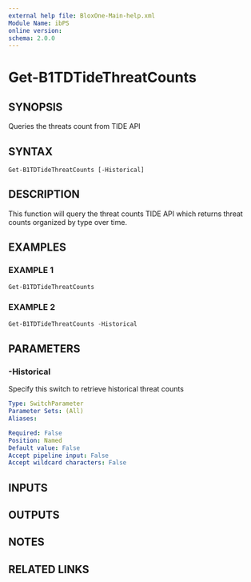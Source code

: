 ```yaml
---
external help file: BloxOne-Main-help.xml
Module Name: ibPS
online version:
schema: 2.0.0
---
```


# Get-B1TDTideThreatCounts

## SYNOPSIS
Queries the threats count from TIDE API

## SYNTAX

```
Get-B1TDTideThreatCounts [-Historical]
```

## DESCRIPTION
This function will query the threat counts TIDE API which returns threat counts organized by type over time.

## EXAMPLES

### EXAMPLE 1
```powershell
Get-B1TDTideThreatCounts
```

### EXAMPLE 2
```powershell
Get-B1TDTideThreatCounts -Historical
```

## PARAMETERS

### -Historical
Specify this switch to retrieve historical threat counts

```yaml
Type: SwitchParameter
Parameter Sets: (All)
Aliases:

Required: False
Position: Named
Default value: False
Accept pipeline input: False
Accept wildcard characters: False
```

## INPUTS

## OUTPUTS

## NOTES

## RELATED LINKS

